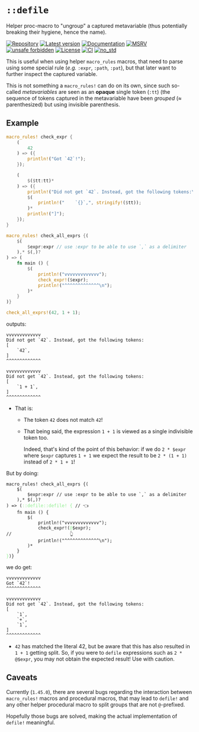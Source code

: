 # `::defile`

Helper proc-macro to "ungroup" a captured metavariable (thus potentially breaking their hygiene, hence the name).

[![Repository](https://img.shields.io/badge/repository-GitHub-brightgreen.svg)](
https://github.com/danielhenrymantilla/rust-defile)
[![Latest version](https://img.shields.io/crates/v/defile.svg)](
https://crates.io/crates/defile)
[![Documentation](https://docs.rs/defile/badge.svg)](
https://docs.rs/defile)
[![MSRV](https://img.shields.io/badge/MSRV-1.54.0-white)](
https://gist.github.com/danielhenrymantilla/8e5b721b3929084562f8f65668920c33)
[![unsafe forbidden](https://img.shields.io/badge/unsafe-forbidden-success.svg)](
https://github.com/rust-secure-code/safety-dance/)
[![License](https://img.shields.io/crates/l/defile.svg)](
https://github.com/danielhenrymantilla/rust-defile/blob/master/LICENSE-ZLIB)
[![CI](https://github.com/danielhenrymantilla/rust-defile/workflows/CI/badge.svg)](
https://github.com/danielhenrymantilla/rust-defile/actions)
[![no_std](https://img.shields.io/badge/no_std-compatible-success.svg)](
https://github.com/rust-secure-code/safety-dance/)

<!-- Templated by `cargo-generate` using https://github.com/danielhenrymantilla/proc-macro-template -->

This is useful when using helper `macro_rules` macros, that need to parse using some special rule (_e.g._ `:expr`, `:path`, `:pat`), but that later want to further inspect the captured variable.

This is not something a `macro_rules!` can do on its own, since such so-called _metavariables_ are seen as an **opaque** single token (`:tt`) (the sequence of tokens captured in the metavariable have been _grouped_ (≈ parenthesized) but using invisible parenthesis.

## Example

```rust
macro_rules! check_expr {
    (
        42
    ) => ({
        println!("Got `42`!");
    });

    (
        $($tt:tt)*
    ) => ({
        println!("Did not get `42`. Instead, got the following tokens:\n[");
        $(
            println!("    `{}`,", stringify!($tt));
        )*
        println!("]");
    });
}

macro_rules! check_all_exprs {(
    $(
        $expr:expr // use :expr to be able to use `,` as a delimiter
    ),* $(,)?
) => (
    fn main () {
        $(
            println!("vvvvvvvvvvvvv");
            check_expr!($expr);
            println!("^^^^^^^^^^^^^\n");
        )*
    }
)}

check_all_exprs!(42, 1 + 1);
```

outputs:

```text
vvvvvvvvvvvvv
Did not get `42`. Instead, got the following tokens:
[
    `42`,
]
^^^^^^^^^^^^^

vvvvvvvvvvvvv
Did not get `42`. Instead, got the following tokens:
[
    `1 + 1`,
]
^^^^^^^^^^^^^
```

  - That is:

    - The token `42` does not match `42`!

    - That being said, the expression `1 + 1` is viewed as a single indivisible
      token too.

      Indeed, that's kind of the point of this behavior: if we do `2 * $expr`
      where `$expr` captures `1 + 1` we expect the result to be `2 * (1 + 1)`
      instead of `2 * 1 + 1`!

But by doing:

<pre><code>macro_rules! check_all_exprs {(
    $(
        $expr:expr // use :expr to be able to use `,` as a delimiter
    ),* $(,)?
) => (<span style="color: lightgreen">::defile::defile! {</span> // 👈
    fn main () {
        $(
            println!("vvvvvvvvvvvvv");
            check_expr!(<span style="color: lightgreen">@</span>$expr);
//                      👆
            println!("^^^^^^^^^^^^^\n");
        )*
    }
<span style="color: lightgreen">}</span>)}</code></pre>

we do get:

```text
vvvvvvvvvvvvv
Got `42`!
^^^^^^^^^^^^^

vvvvvvvvvvvvv
Did not get `42`. Instead, got the following tokens:
[
    `1`,
    `+`,
    `1`,
]
^^^^^^^^^^^^^
```

  - `42` has matched the literal 42, but be aware that this has also resulted
    in `1 + 1` getting split. So, if you were to `defile` expressions such as
    `2 * @$expr`, you may not obtain the expected result! Use with caution.

## Caveats

Currently (`1.45.0`), there are several bugs regarding the interaction between
`macro_rules!` macros and procedural macros, that may lead to `defile!` and any
other helper procedural macro to split groups that are not `@`-prefixed.

Hopefully those bugs are solved, making the actual implementation of `defile!`
meaningful.
